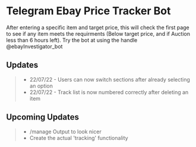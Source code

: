 # Telegram Ebay Price Tracker Bot
After entering a specific item and target price, this will check the first page to see if any item meets the requirments (Below target price, and if Auction less than 6 hours left). Try the bot at using the handle @ebayInvestigator_bot

## **Updates**
> - 22/07/22 - Users can now switch sections after already selecting an option
> - 22/07/22 - Track list is now numbered correctly after deleting an item

## **Upcoming Updates**
> - /manage Output to look nicer
> - Create the actual 'tracking' functionality





